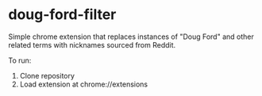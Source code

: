# doug-ford-filter

Simple chrome extension that replaces instances of "Doug Ford" and other related terms with nicknames sourced from Reddit.

To run:
1. Clone repository
2. Load extension at chrome://extensions
